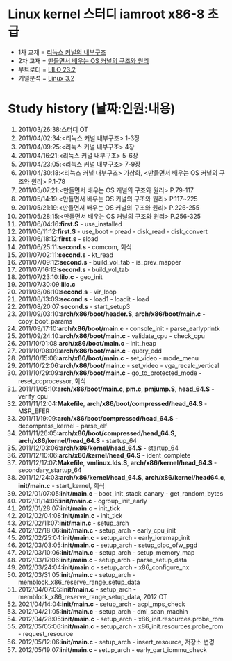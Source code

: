 Linux kernel 스터디 iamroot x86-8 초급
========================================
* 1차 교재 = [리눅스 커널의 내부구조](http://www.yes24.com/24/goods/3080849)
* 2차 교재 = [만들면서 배우는 OS 커널의 구조와 원리](http://www.yes24.com/24/goods/1469757)
* 부트로더 = [LILO 23.2](http://code.google.com/p/linx86study8-lilo232)
* 커널분석 = [Linux 3.2](https://github.com/x86-8/linux-3.2.git)

Study history (날짜:인원:내용)
==============================
01. 2011/03/26:38:스터디 OT
02. 2011/04/02:34:<리눅스 커널 내부구조> 1-3장
03. 2011/04/09:25:<리눅스 커널 내부구조> 4장
04. 2011/04/16:21:<리눅스 커널 내부구조> 5-6장
05. 2011/04/23:05:<리눅스 커널 내부구조> 7-9장
06. 2011/04/30:18:<리눅스 커널 내부구조> 가상화, <만들면서 배우는 OS 커널의 구조와 원리> P.1-78
07. 2011/05/07:21:<만들면서 배우는 OS 캐널의 구조와 원리> P.79-117
08. 2011/05/14:19:<만들면서 배우는 OS 커널의 구조와 원리> P.117~225
09. 2011/05/21:19:<만들면서 배우는 OS 커널의 구조와 원리> P.226-255
10. 2011/05/28:15:<만들면서 배우는 OS 커널의 구조와 원리> P.256-325
11. 2011/06/04:16:**first.S** - use_installed
12. 2011/06/11:12:**first.S** - use_boot - pread - disk_read - disk_convert
13. 2011/06/18:12:**first.s** - sload
14. 2011/06/25:11:**second.s** - comcom, 회식
15. 2011/07/02:11:**second.s** - kt_read
16. 2011/07/09:12:**second.s** - build_vol_tab - is_prev_mapper
17. 2011/07/16:13:**second.s** - build_vol_tab
18. 2011/07/23:10:**lilo.c** - geo_init
19. 2011/07/30:09:**lilo.c**
20. 2011/08/06:10:**second.s** - vir_loop
21. 2011/08/13:09:**second.s** - load1 - loadit - load
22. 2011/08/20:07:**second.s** - start_setup3
23. 2011/09/03:10:**arch/x86/boot/header.S**, **arch/x86/boot/main.c** - copy_boot_params
24. 2011/09/17:10:**arch/x86/boot/main.c** - console_init - parse_earlyprintk
25. 2011/09/24:10:**arch/x86/boot/main.c** - validate_cpu - check_cpu
26. 2011/10/01:08:**arch/x86/boot/main.c** - init_heap
27. 2011/10/08:09:**arch/x86/boot/main.c** - query_edd
28. 2011/10/15:06:**arch/x86/boot/main.c** - set_video - mode_menu
29. 2011/10/22:06:**arch/x86/boot/main.c** - set_video - vga_recalc_vertical
30. 2011/10/29:09:**arch/x86/boot/main.c** - go_to_protected_mode - reset_coprocessor, 회식
31. 2011/11/05:10:**arch/x86/boot/main.c**, **pm.c**, **pmjump.S**, **head_64.S** - verify_cpu
32. 2011/11/12:04:**Makefile**, **arch/x86/boot/compressed/head_64.S** - MSR_EFER
33. 2011/11/19:09:**arch/x86/boot/compressed/head_64.S** - decompress_kernel - parse_elf
34. 2011/11/26:05:**arch/x86/boot/compressed/head_64.S**, **arch/x86/kernel/head_64.S** - startup_64
35. 2011/12/03:06:**arch/x86/kernel/head_64.S** - startup_64
36. 2011/12/10:06:**arch/x86/kernel/head_64.S** - ident_complete
37. 2011/12/17:07:**Makefile**, **vmlinux.lds.S**, **arch/x86/kernel/head_64.S** - secondary_startup_64
38. 2011/12/24:03:**arch/x86/kernel/head_64.S**, **arch/x86/kernel/head64.c**, **init/main.c** - start_kernel, 회식
39. 2012/01/07:05:**init/main.c** - boot_init_stack_canary - get_random_bytes
40. 2012/01/14:05:**init/main.c** - cgroup_init_early
41. 2012/01/28:07:**init/main.c** - init_tick
42. 2012/02/04:08:**init/main.c** - init_tick
43. 2012/02/11:07:**init/main.c** - setup_arch
44. 2012/02/18:06:**init/main.c** - setup_arch - early_cpu_init
45. 2012/02/25:04:**init/main.c** - setup_arch - early_ioremap_init
46. 2012/03/03:05:**init/main.c** - setup_arch - setup_olpc_ofw_pgd
47. 2012/03/10:06:**init/main.c** - setup_arch - setup_memory_map
48. 2012/03/17:06:**init/main.c** - setup_arch - parse_setup_data
49. 2012/03/24:04:**init/main.c** - setup_arch - x86_configure_nx
50. 2012/03/31:05:**init/main.c** - setup_arch - memblock_x86_reserve_range_setup_data
51. 2012/04/07:05:**init/main.c** - setup_arch - memblock_x86_reserve_range_setup_data, 2012 OT
52. 2021/04/14:04:**init/main.c** - setup_arch - acpi_mps_check
53. 2012/04/21:05:**init/main.c** - setup_arch - dmi_scan_machin
54. 2012/04/28:05:**init/main.c** - setup_arch - x86_init.resources.probe_rom
55. 2012/05/05:06:**init/main.c** - setup_arch - x86_init.resources.probe_rom - request_resource
56. 2012/05/12:06:**init/main.c** - setup_arch - insert_resource, 저장소 변경
57. 2012/05/19:07:**init/main.c** - setup_arch - early_gart_iommu_check
